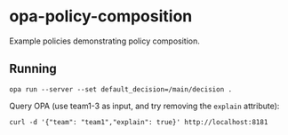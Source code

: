 # opa-policy-composition

Example policies demonstrating policy composition.

## Running

`opa run --server --set default_decision=/main/decision .`

Query OPA (use team1-3 as input, and try removing the `explain` attribute):

`curl -d '{"team": "team1","explain": true}' http://localhost:8181`
